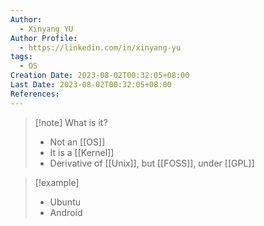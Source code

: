 ```yaml
---
Author:
  - Xinyang YU
Author Profile:
  - https://linkedin.com/in/xinyang-yu
tags:
  - OS
Creation Date: 2023-08-02T00:32:05+08:00
Last Date: 2023-08-02T00:32:05+08:00
References:
---
```


>[!note] What is it?
> - Not an [[OS]]
> - It is a [[Kernel]]
> - Derivative of [[Unix]], but [[FOSS]], under [[GPL]]


>[!example]
>- Ubuntu
>- Android